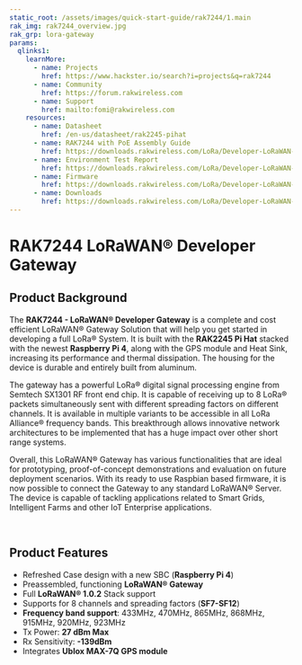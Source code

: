 ```yaml
---
static_root: /assets/images/quick-start-guide/rak7244/1.main
rak_img: rak7244_overview.jpg
rak_grp: lora-gateway
params:
  qlinks1:
    learnMore:
      - name: Projects
        href: https://www.hackster.io/search?i=projects&q=rak7244
      - name: Community
        href: https://forum.rakwireless.com
      - name: Support
        href: mailto:fomi@rakwireless.com
    resources:
      - name: Datasheet
        href: /en-us/datasheet/rak2245-pihat
      - name: RAK7244 with PoE Assembly Guide
        href: https://downloads.rakwireless.com/LoRa/Developer-LoRaWAN-Gateway-RAK7244%26RAK7244P/Hardware-Specification/RAK7244P_Assembly_Guide.pdf
      - name: Environment Test Report
        href: https://downloads.rakwireless.com/LoRa/Developer-LoRaWAN-Gateway-RAK7244%26RAK7244P/Hardware-Specification/RAK7244_Environment_Test_Report.pdf
      - name: Firmware
        href: https://downloads.rakwireless.com/LoRa/Developer-LoRaWAN-Gateway-RAK7244%26RAK7244P/Firmware/RAK7244_Latest_Firmware.zip
      - name: Downloads
        href: https://downloads.rakwireless.com/LoRa/Developer-LoRaWAN-Gateway-RAK7244%26RAK7244P/
---
```


# RAK7244 LoRaWAN® Developer Gateway

<rk-img
  :src="`${$frontmatter.static_root}/rak7244_overview.jpg`"
  width="75%"
  figure-number="1"
  caption="RAK7244 LoRaWAN® Developer Gateway"
/>

## Product Background

The **RAK7244 - LoRaWAN® Developer Gateway** is a complete and cost efficient LoRaWAN® Gateway Solution that will help you get started in developing a full LoRa® System. It is built with the **RAK2245 Pi Hat** stacked with the newest **Raspberry Pi 4**, along with the GPS module and Heat Sink, increasing its performance and thermal dissipation. The housing for the device is durable and entirely built from aluminum.

The gateway has a powerful LoRa® digital signal processing engine from Semtech SX1301 RF front end chip. It is capable of receiving up to 8 LoRa® packets simultaneously sent with different spreading factors on different channels. It is available in multiple variants to be accessible in all LoRa Alliance® frequency bands. This breakthrough allows innovative network architectures to be implemented that has a huge impact over other short range systems.

Overall, this LoRaWAN® Gateway has various functionalities that are ideal for prototyping, proof-of-concept demonstrations and evaluation on future deployment scenarios. With its ready to use Raspbian based firmware, it is now possible to connect the Gateway to any standard LoRaWAN® Server. The device is capable of tackling applications related to Smart Grids, Intelligent Farms and other IoT Enterprise applications.

<rk-btn
  src="quick-start-guide.html"
  label="Set up Your RAK7244 LoRaWAN® Developer Gateway"
/>

&nbsp;

<rk-quick-links :params="$page.frontmatter.params.qlinks1" />

## Product Features

- Refreshed Case design with a new SBC (**Raspberry Pi 4**)
- Preassembled, functioning **LoRaWAN® Gateway**
- Full **LoRaWAN® 1.0.2** Stack support
- Supports for 8 channels and spreading factors (**SF7-SF12**)
- **Frequency band support**: 433MHz, 470MHz, 865MHz, 868MHz, 915MHz, 920MHz, 923MHz
- Tx Power: **27 dBm Max**
- Rx Sensitivity: **-139dBm**
- Integrates **Ublox MAX-7Q GPS module**
